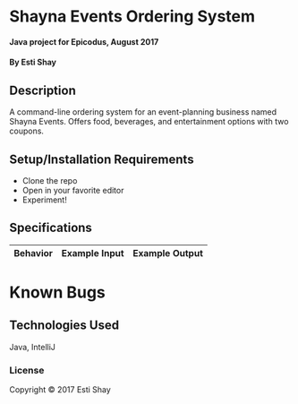 # Shayna Events Ordering System

#### Java project for Epicodus, August 2017

#### By Esti Shay

## Description

A command-line ordering system for an event-planning business named Shayna Events.  Offers food, beverages, and entertainment options with two coupons.

## Setup/Installation Requirements

* Clone the repo
* Open in your favorite editor
* Experiment!

## Specifications

| Behavior      | Example Input      | Example Output       |
| ------------- | ------------- | ------------- |


# Known Bugs



## Technologies Used

Java, IntelliJ

### License

Copyright &copy; 2017 Esti Shay
